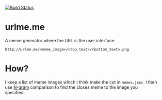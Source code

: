 [![Build Status](https://travis-ci.org/captbaritone/urlmeme.svg?branch=master)](https://travis-ci.org/captbaritone/urlmeme)

# urlme.me

A meme generator where the URL is the user interface.

    http://urlme.me/<meme_image>/<top_text>/<bottom_text>.png

# How?

I keep a list of meme images which I think make the cut in `memes.json`. I then
use [N-gram](https://en.wikipedia.org/wiki/N-gram) comparison to find the
closes meme to the image you specified.
